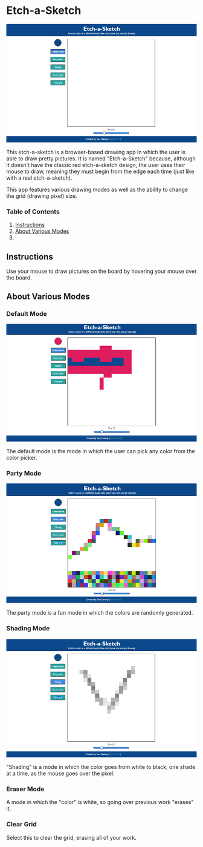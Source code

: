 # Etch-a-Sketch

![](./Images/main_app.png)

This etch-a-sketch is a browser-based drawing app in which the user is able to draw pretty pictures. It is named "Etch-a-Sketch" because, although it doesn't have the classic red etch-a-sketch design, the user uses their mouse to draw, meaning they must begin from the edge each time (just like with a real etch-a-sketch). 

This app features various drawing modes as well as the ability to change the grid (drawing pixel) size.

### Table of Contents
1. [Instructions](#Instructions)
2. [About Various Modes](#about-various-modes)
3. 

## Instructions
Use your mouse to draw pictures on the board by hovering your mouse over the board. 

## About Various Modes

### Default Mode

![](./Images/default_mode.png)

The default mode is the mode in which the user can pick any color from the color picker.

### Party Mode

![](./Images/party_mode.png)

The party mode is a fun mode in which the colors are randomly generated.

### Shading Mode

![](./Images/shading_mode.png)

"Shading" is a mode in which the color goes from white to black, one shade at a time, as the mouse goes over the pixel.

### Eraser Mode

A mode in which the "color" is white, so going over previous work "erases" it.

### Clear Grid

Select this to clear the grid, erasing all of your work.

